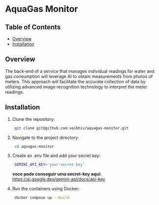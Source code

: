 # AquaGas Monitor

## Table of Contents

- [Overview](#overview)
- [Installation](#installation)

## Overview

The back-end of a service that manages individual readings for water and gas consumption will leverage AI to obtain measurements from photos of meters. This approach will facilitate the accurate collection of data by utilizing advanced image recognition technology to interpret the meter readings.

## Installation

1. Clone the repository:

   ```bash
    git clone git@github.com:voibhiv/aquagas-monitor.git
   ```

2. Navigate to the project directory:

   ```bash
    cd aquagas-monitor
   ```

3. Create an .env file and add your secret key:

   ```bash
    GEMINI_API_KEY='your-secret-key'
   ```

   <b>voce pode conseguir uma secret-key aqui:</b> https://ai.google.dev/gemini-api/docs/api-key

4. Run the containers using Docker:
   ```bash
    docker compose up --build
   ```
